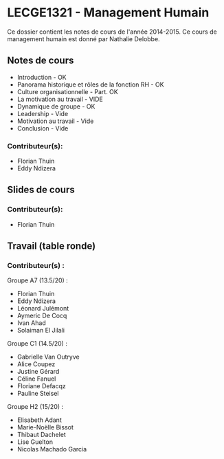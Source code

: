 # LECGE1321 - Management Humain

Ce dossier contient les notes de cours de l'année 2014-2015. Ce cours de management humain est donné par Nathalie Delobbe.

## Notes de cours
* Introduction - OK
* Panorama historique et rôles de la fonction RH - OK
* Culture organisationnelle - Part. OK
* La motivation au travail - VIDE
* Dynamique de groupe - OK
* Leadership - Vide
* Motivation au travail - Vide
* Conclusion - Vide

### Contributeur(s):
* Florian Thuin
* Eddy Ndizera

## Slides de cours

### Contributeur(s):
* Florian Thuin

## Travail (table ronde)

### Contributeur(s) :
Groupe A7 (13.5/20) :
* Florian Thuin
* Eddy Ndizera
* Léonard Julémont
* Aymeric De Cocq
* Ivan Ahad
* Solaiman El Jilali

Groupe C1 (14.5/20) :
* Gabrielle Van Outryve
* Alice Coupez
* Justine Gérard
* Céline Fanuel
* Floriane Defacqz
* Pauline Steisel

Groupe H2 (15/20) :
* Elisabeth Adant
* Marie-Noëlle Bissot
* Thibaut Dachelet
* Lise Guelton
* Nicolas Machado Garcia
